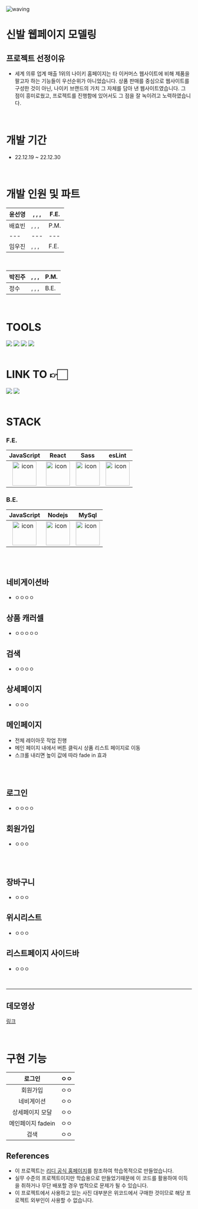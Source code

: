 ![waving](https://capsule-render.vercel.app/api?type=waving&height=200&fontAlignY=40&text=DevU&color=gradient)

<h1>신발 웹페이지 모델링</h1>

## 프로젝트 선정이유 
* 세계 의류 업계 매출 1위의 나이키 홈페이지는 타 이커머스 웹사이트에 비해 제품을 팔고자 하는 기능들이 우선순위가 아니었습니다. 상품 판매를 중심으로 웹사이트를 구성한 것이 아닌, 나이키 브랜드의 가치 그 자체를 담아 낸 웹사이트였습니다. 
그 점이 흥미로웠고, 프로젝트를 진행함에 있어서도 그 점을 잘 녹이려고 노력하였습니다.

</br>

# 개발 기간

- 22.12.19 ~ 22.12.30
</br>

# 개발 인원 및 파트

| 윤선영 | , , , | F.E. |
| --- | --- | --- |
| 배효빈 | , , , | P.M. |
| --- | --- | --- |
| 임우진 | , , , | F.E. |

</br>

| 박진주 | , , , | P.M. |
| --- | --- | --- |
| 정수 | , , , | B.E. |

</br>



# TOOLS

<div>
<img src="https://img.shields.io/badge/Git-F05032?style=flat&logo=Git&logoColor=white"/>
<img src="https://img.shields.io/badge/GitHub-181717?style=flat&logo=GitHub&logoColor=white"/>
<img src="https://img.shields.io/badge/Slack-4A154B?style=flat&logo=Slack&logoColor=white"/>
<img src="https://img.shields.io/badge/VSCode-007ACC?style=flat&logo=Visual Studio Code&logoColor=white"/>
</div>

</br>

# LINK TO 👉🏻

<div>
<a href='https://trello.com/b/6IDlFka9/devuhttps://trello.com/b/6IDlFka9/devu'><img src="https://img.shields.io/badge/Trello-0052CC?style=flat&logo=Trello&logoColor=white" /></a>
<a href='https://big-tango-420.notion.site/4-273e017e41d1409898fdcaf1104eae72'><img src="https://img.shields.io/badge/Notion-000000?style=flat&logo=Notion&logoColor=white"/></a>
</div>

</br>

# STACK

### F.E.

|JavaScript|React|Sass|esLint|
| :--: | :--: | :--: | :--: |
| <img src="https://techstack-generator.vercel.app/js-icon.svg" alt="icon" width="65" height="65" /> | <img src="https://techstack-generator.vercel.app/react-icon.svg" alt="icon" width="65" height="65" /> | <img src="https://techstack-generator.vercel.app/sass-icon.svg" alt="icon" width="65" height="65" /></div> | <img src="https://techstack-generator.vercel.app/eslint-icon.svg" alt="icon" width="65" height="65" /> | 



### B.E.

|JavaScript|Nodejs|MySql|
| :--: | :--: | :--: |
| <img src="https://techstack-generator.vercel.app/js-icon.svg" alt="icon" width="65" height="65" /> | <img src="https://techstack-generator.vercel.app/nginx-icon.svg" alt="icon" width="65" height="65" /> | <img src="https://techstack-generator.vercel.app/mysql-icon.svg" alt="icon" width="65" height="65" /> | <img src="https://techstack-generator.vercel.app/restapi-icon.svg" alt="icon" width="65" height="65" /> |

</br>


</br>

## 네비게이션바 
- ㅇㅇㅇㅇ

## 상품 캐러셀
- ㅇㅇㅇㅇㅇ 

## 검색
- ㅇㅇㅇㅇ

## 상세페이지 
- ㅇㅇㅇ

## 메인페이지
- 전체 레이아웃 작업 진행
- 메인 페이지 내에서 버튼 클릭시 상품 리스트 페이지로 이동
- 스크롤 내리면 높이 값에 따라 fade in 효과

</br>
</br>

## 로그인
- ㅇㅇㅇㅇ

## 회원가입
- ㅇㅇㅇ


</br>
</br>

## 장바구니 
- ㅇㅇㅇ

## 위시리스트
- ㅇㅇㅇ

## 리스트페이지 사이드바
- ㅇㅇㅇ

</br>




------

## 데모영상 
[링크](https://youtu.be/CccD3q0OHPM)

</br>

# 구현 기능 

| 로그인 | ㅇㅇ |
| :--: | :--: |
| 회원가입 | ㅇㅇ |
| 네비게이션 | ㅇㅇ |
| 상세페이지 모달 | ㅇㅇ |
| 메인페이지 fadein | ㅇㅇ |
| 검색 | ㅇㅇ |

## References 
* 이 프로젝트는 [리디 공식 홈페이지](https://ridibooks.com/ebook/recommendation)를 참조하여 학습목적으로 만들었습니다. 
* 실무 수준의 프로젝트이지만 학습용으로 만들었기때문에 이 코드를 활용하여 이득을 취하거나 무단 배포할 경우 법적으로 문제가 될 수 있습니다. 
* 이 프로젝트에서 사용하고 있는 사진 대부분은 위코드에서 구매한 것이므로 해당 프로젝트 외부인이 사용할 수 없습니다. 

